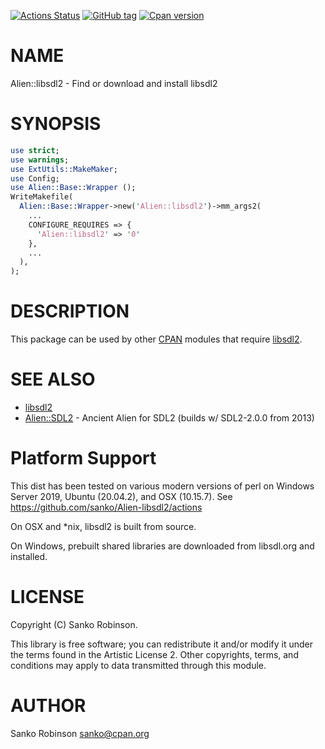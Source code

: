 [![Actions Status](https://github.com/sanko/Alien-libsdl2/workflows/CI/badge.svg)](https://github.com/sanko/Alien-libsdl2/actions)
[![GitHub tag](https://img.shields.io/github/tag/sanko/Alien-libsdl2.svg)]()
[![Cpan version](https://img.shields.io/cpan/v/Alien-libsdl2.svg)](https://metacpan.org/release/Alien-libsdl2)

# NAME

Alien::libsdl2 - Find or download and install libsdl2

# SYNOPSIS

```perl
use strict;
use warnings;
use ExtUtils::MakeMaker;
use Config;
use Alien::Base::Wrapper ();
WriteMakefile(
  Alien::Base::Wrapper->new('Alien::libsdl2')->mm_args2(
    ...
    CONFIGURE_REQUIRES => {
      'Alien::libsdl2' => '0'
    },
    ...
  ),
);
```

# DESCRIPTION

This package can be used by other [CPAN](https://metacpan.org) modules that
require [libsdl2](http://libsdl.org).

# SEE ALSO

- [libsdl2](http://libsdl.com)
- [Alien::SDL2](https://metacpan.org/pod/Alien%3A%3ASDL2) - Ancient Alien for SDL2 (builds w/ SDL2-2.0.0 from 2013)

# Platform Support

This dist has been tested on various modern versions of perl on Windows Server
2019, Ubuntu (20.04.2), and OSX (10.15.7). See
https://github.com/sanko/Alien-libsdl2/actions

On OSX and \*nix, libsdl2 is built from source.

On Windows, prebuilt shared libraries are downloaded from libsdl.org and
installed.

# LICENSE

Copyright (C) Sanko Robinson.

This library is free software; you can redistribute it and/or modify it under
the terms found in the Artistic License 2. Other copyrights, terms, and
conditions may apply to data transmitted through this module.

# AUTHOR

Sanko Robinson <sanko@cpan.org>
